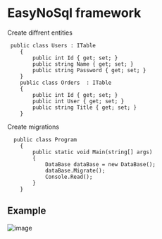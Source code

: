 # EasyNoSql framework
Create diffrent entities   

     public class Users : ITable
        {
            public int Id { get; set; }
            public string Name { get; set; }
            public string Password { get; set; }
        }
        public class Orders  : ITable
        {
            public int Id { get; set; }
            public int User { get; set; }
            public string Title { get; set; }
        }

Create migrations


      public class Program
        {
            public static void Main(string[] args)
            {
                DataBase dataBase = new DataBase();
                dataBase.Migrate();
                Console.Read();
            }
        }

## Example 
![image](https://github.com/RedMooner/ENSFramework/assets/47520961/e8a39756-56f7-4a1c-8f4c-640747f8efad)

